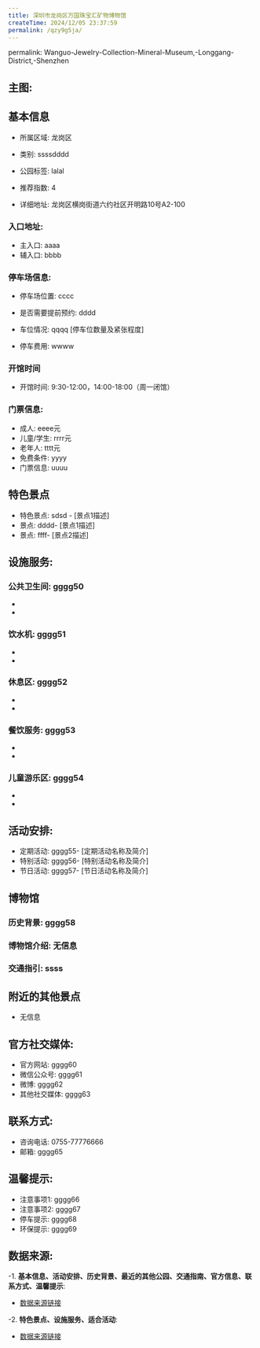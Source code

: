 ```yaml
---
title: 深圳市龙岗区万国珠宝汇矿物博物馆
createTime: 2024/12/05 23:37:59
permalink: /qzy9g5ja/
---
```

permalink: Wanguo-Jewelry-Collection-Mineral-Museum,-Longgang-District,-Shenzhen
## 主图:
<ImageCard
image="https://cn.bing.com/th?id=OHR.AlfanzinaLighthouse_ZH-CN9704515669_1920x1080.webp"
title= "深圳市龙岗区万国珠宝汇矿物博物馆"
description= ""
date="2024/12/05"
href="/"
author="市文化广电旅游体育局"
/>
## 基本信息

- 所属区域: 龙岗区

- 类别: ssssdddd

- 公园标签: lalal

- 推荐指数: 4

- 详细地址: 龙岗区横岗街道六约社区开明路10号A2-100

### 入口地址:
- 主入口: aaaa
- 辅入口: bbbb
### 停车场信息:
- 停车场位置: cccc

- 是否需要提前预约: dddd

- 车位情况: qqqq [停车位数量及紧张程度]

- 停车费用: wwww

### 开馆时间
- 开馆时间: 9:30-12:00，14:00-18:00（周一闭馆）

### 门票信息:
- 成人: eeee元
- 儿童/学生: rrrr元
- 老年人: tttt元
- 免费条件: yyyy
- 门票信息: uuuu
## 特色景点
- 特色景点: sdsd - [景点1描述]
- 景点: dddd- [景点1描述]
- 景点: ffff- [景点2描述]
## 设施服务:
### 公共卫生间: gggg50
- 
- 
### 饮水机: gggg51
- 
- 
### 休息区: gggg52
- 
- 
### 餐饮服务: gggg53
- 
- 
### 儿童游乐区: gggg54
- 
- 
## 活动安排:
- 定期活动: gggg55- [定期活动名称及简介]
- 特别活动: gggg56- [特别活动名称及简介]
- 节日活动: gggg57- [节日活动名称及简介]
## 博物馆
### 历史背景: gggg58
### 博物馆介绍: 无信息
### 交通指引: ssss

## 附近的其他景点
- 无信息

## 官方社交媒体:
- 官方网站: gggg60
- 微信公众号: gggg61
- 微博: gggg62
- 其他社交媒体: gggg63

## 联系方式:
- 咨询电话: 0755-77776666
- 邮箱: gggg65

## 温馨提示:
- 注意事项1: gggg66
- 注意事项2: gggg67
- 停车提示: gggg68
- 环保提示: gggg69

## 数据来源:
-1. **基本信息、活动安排、历史背景、最近的其他公园、交通指南、官方信息、联系方式、温馨提示**:
- [数据来源链接](http://wtl.sz.gov.cn/ggfw/whl/bwgylb/index.html)

-2. **特色景点、设施服务、适合活动**:
- [数据来源链接](http://wtl.sz.gov.cn/ggfw/whl/bwgylb/index.html)


